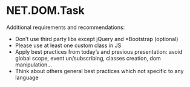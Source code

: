 # NET.DOM.Task
Additional requirements and recommendations:
- Don’t use third party libs except jQuery and *Bootstrap (optional)
- Please use at least one custom class in JS
- Apply best practices from today’s and previous presentation: avoid global scope, event  un/subscribing, classes creation, dom manipulation…
- Think about others general best practices which not specific to any language
